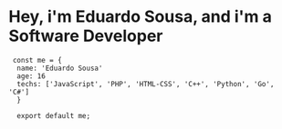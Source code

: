 # Hey, i'm Eduardo Sousa, and i'm a Software Developer
 
 ```
  const me = {
   name: 'Eduardo Sousa'
   age: 16
   techs: ['JavaScript', 'PHP', 'HTML-CSS', 'C++', 'Python', 'Go', 'C#']
   }
   
   export default me;
 ```
  
  <br/>


  
  
